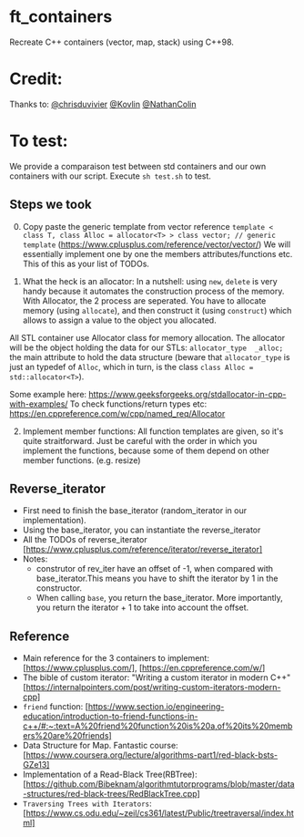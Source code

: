 # ft_containers
Recreate C++ containers (vector, map, stack) using C++98.

# Credit:
Thanks to: [@chrisduvivier](https://github.com/chrisduvivier)  [@Kovlin](https://github.com/Kovlin)    [@NathanColin](https://github.com/NathanColin27)

# To test:
We provide a comparaison test between std containers and our own containers with our script.
Execute `sh test.sh` to test.

## Steps we took
0. Copy paste the generic template from vector reference
`template < class T, class Alloc = allocator<T> > class vector; // generic template` (https://www.cplusplus.com/reference/vector/vector/)
We will essentially implement one by one the members attributes/functions etc. This of this as your list of TODOs.

1. What the heck is an allocator: 
In a nutshell: using `new`, `delete` is very handy because it automates the construction process of the memory. With Allocator, the 2 process are seperated. You have to allocate memory (using `allocate`), and then construct it (using `construct`) which allows to assign a value to the object you allocated.

All STL container use Allocator class for memory allocation. The allocator will be the object holding the data for our STLs: `allocator_type  _alloc;` the main attribute to hold the data structure (beware that `allocator_type` is just an typedef of `Alloc`, which in turn, is the class `class Alloc = std::allocator<T>`). 

Some example here: https://www.geeksforgeeks.org/stdallocator-in-cpp-with-examples/
To check functions/return types etc: https://en.cppreference.com/w/cpp/named_req/Allocator

2. Implement member functions:
All function templates are given, so it's quite straitforward. Just be careful with the order in which you implement the functions, because some of them depend on other member functions. (e.g. resize)

## Reverse_iterator
- First need to finish the base_iterator (random_iterator in our implementation).
- Using the base_iterator, you can instantiate the reverse_iterator 
- All the TODOs of reverse_iterator [https://www.cplusplus.com/reference/iterator/reverse_iterator]
- Notes:
    - construtor of rev_iter have an offset of -1, when compared with base_iterator.This means you have to shift the iterator by 1 in the constructor.
    - When calling `base`, you return the base_iterator. More importantly, you return the iterator + 1 to take into account the offset.

## Reference

- Main reference for the 3 containers to implement: [https://www.cplusplus.com/], [https://en.cppreference.com/w/]
- The bible of custom iterator: "Writing a custom iterator in modern C++" [https://internalpointers.com/post/writing-custom-iterators-modern-cpp]
- `friend` function: [https://www.section.io/engineering-education/introduction-to-friend-functions-in-c++/#:~:text=A%20friend%20function%20is%20a,of%20its%20members%20are%20friends]
- Data Structure for Map. Fantastic course: [https://www.coursera.org/lecture/algorithms-part1/red-black-bsts-GZe13]
- Implementation of a Read-Black Tree(RBTree): [https://github.com/Bibeknam/algorithmtutorprograms/blob/master/data-structures/red-black-trees/RedBlackTree.cpp]
- `Traversing Trees with Iterators`: [https://www.cs.odu.edu/~zeil/cs361/latest/Public/treetraversal/index.html]
